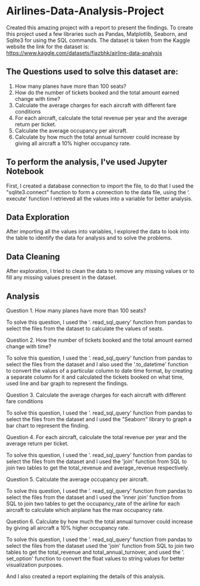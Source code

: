 # Airlines-Data-Analysis-Project

Created this amazing project with a report to present the findings. To create this project used a few libraries such as Pandas, Matplotlib, Seaborn, and Sqlite3 for using the SQL commands. The dataset is taken from the Kaggle website the link for the dataset is: https://www.kaggle.com/datasets/fiazbhk/airline-data-analysis

## The Questions used to solve this dataset are:
1. How many planes have more than 100 seats?
2. How do the number of tickets booked and the total amount earned change with time?
3. Calculate the average charges for each aircraft with different fare conditions
4. For each aircraft, calculate the total revenue per year and the average return per ticket.
5. Calculate the average occupancy per aircraft.
6. Calculate by how much the total annual turnover could increase by giving all aircraft a 10% higher occupancy rate.

## To perform the analysis, I've used Jupyter Notebook
First, I created a database connection to import the file, to do that I used the "sqlite3.connect" function to form a connection to the data file, using the ‘. execute' function I retrieved all the values into a variable for better analysis.

## Data Exploration
After importing all the values into variables, I explored the data to look into the table to identify the data for analysis and to solve the problems.

## Data Cleaning
After exploration, I tried to clean the data to remove any missing values or to fill any missing values present in the dataset.

## Analysis
Question 1. How many planes have more than 100 seats?

To solve this question, I used the ‘. read_sql_query' function from pandas to select the files from the dataset to calculate the values of seats.
  
Question 2. How the number of tickets booked and the total amount earned change with time?
 
To solve this question, I used the ‘. read_sql_query' function from pandas to select the files from the dataset and I also used the '.to_datetime' function to convert the values of a particular column to date time format, by creating a separate column for it and calculated the tickets booked on what time, used line and bar graph to represent the findings.
  
Question 3. Calculate the average charges for each aircraft with different fare conditions

To solve this question, I used the ‘. read_sql_query' function from pandas to select the files from the dataset and I used the "Seaborn" library to graph a bar chart to represent the finding. 
  
Question 4. For each aircraft, calculate the total revenue per year and the average return per ticket.

To solve this question, I used the ‘. read_sql_query' function from pandas to select the files from the dataset and I used the 'join' function from SQL to join two tables to get the total_revenue and average_revenue respectively.
  
Question 5. Calculate the average occupancy per aircraft.

To solve this question, I used the ‘. read_sql_query' function from pandas to select the files from the dataset and I used the 'inner join' function from SQL to join two tables to get the occupancy_rate of the airline for each aircraft to calculate which airplane has the max occupancy rate.
  
Question 6. Calculate by how much the total annual turnover could increase by giving all aircraft a 10% higher occupancy rate.

To solve this question, I used the ‘. read_sql_query' function from pandas to select the files from the dataset used the 'join' function from SQL to join two tables to get the total_revenue and total_annual_turnover, and used the ‘. set_option' function to convert the float values to string values for better visualization purposes.

And I also created a report explaining the details of this analysis.
